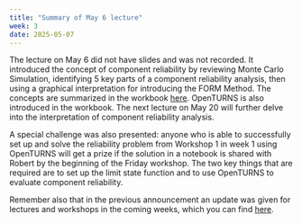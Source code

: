 ```yaml
---
title: "Summary of May 6 lecture"
week: 3
date: 2025-05-07
---
```


<!-- <a href="" target="_blank">link</a> -->
<!-- <a href="https://tudelft-citg.github.io/HOS-prob-design/unlisted/assignment.html" target="_blank">Start HW 1</a> -->

The lecture on May 6 did not have slides and was not recorded. It introduced the concept of component reliability by reviewing Monte Carlo Simulation, identifying 5 key parts of a component reliability analysis, then using a graphical interpretation for introducing the FORM Method. The concepts are summarized in the workbook [here](https://tudelft-citg.github.io/HOS-workbook/2025/component/overview.html). OpenTURNS is also introduced in the workbook. The next lecture on May 20 will further delve into the interpretation of component reliability analysis.

A special challenge was also presented: anyone who is able to successfully set up and solve the reliability problem from Workshop 1 in week 1 using OpenTURNS will get a prize if the solution in a notebook is shared with Robert by the beginning of the Friday workshop. The two key things that are required are to set up the limit state function and to use OpenTURNS to evaluate component reliability.

Remember also that in the previous announcement an update was given for lectures and workshops in the coming weeks, which you can find [here](https://tudelft-citg.github.io/HOS-prob-design-25/assets/lecture_slides/Program.pdf).
